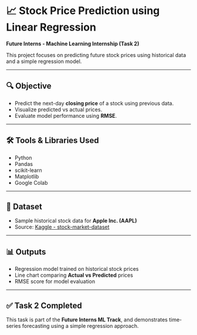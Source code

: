 # 📈 Stock Price Prediction using Linear Regression

**Future Interns - Machine Learning Internship (Task 2)**

This project focuses on predicting future stock prices using historical data and a simple regression model.

---

## 🔍 Objective

- Predict the next-day **closing price** of a stock using previous data.
- Visualize predicted vs actual prices.
- Evaluate model performance using **RMSE**.

---

## 🛠 Tools & Libraries Used

- Python
- Pandas
- scikit-learn
- Matplotlib
- Google Colab

---

## 📁 Dataset

- Sample historical stock data for **Apple Inc. (AAPL)**  
- Source: [Kaggle - stock-market-dataset](https://www.kaggle.com/datasets/jacksoncrow/stock-market-dataset)

---

## 📊 Outputs

- Regression model trained on historical stock prices
- Line chart comparing **Actual vs Predicted** prices
- RMSE score for model evaluation

---

## ✅ Task 2 Completed

This task is part of the **Future Interns ML Track**, and demonstrates time-series forecasting using a simple regression approach.

